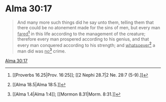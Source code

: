 # Alma 30:17

> And many more such things did he say unto them, telling them that there could be no atonement made for the sins of men, but every man <u>fared</u>[^a] in this life according to the management of the creature; therefore every man prospered according to his genius, and that every man conquered according to his strength; and <u>whatsoever</u>[^b] a man did was <u>no</u>[^c] crime.

[Alma 30:17](https://www.churchofjesuschrist.org/study/scriptures/bofm/alma/30?lang=eng&id=p17#p17)


[^a]: [[Proverbs 16.25|Prov. 16:25]]; [[2 Nephi 28.7|2 Ne. 28:7 (5-9).]]
[^b]: [[Alma 18.5|Alma 18:5.]]
[^c]: [[Alma 1.4|Alma 1:4]]; [[Mormon 8.31|Morm. 8:31.]]

